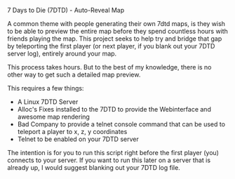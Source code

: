 7 Days to Die (7DTD) - Auto-Reveal Map

A common theme with people generating their own 7dtd maps, is they wish to be able to preview the entire map before they spend countless hours with friends playing the map. This project seeks to help try and bridge that gap by teleporting the first player (or next player, if you blank out your 7DTD server log), entirely around your map.

This process takes hours. But to the best of my knowledge, there is no other way to get such a detailed map preview.

This requires a few things:

- A Linux 7DTD Server
- Alloc's Fixes installed to the 7DTD to provide the Webinterface and awesome map rendering
- Bad Company to provide a telnet console command that can be used to teleport a player to x, z, y coordinates
- Telnet to be enabled on your 7DTD server

The intention is for you to run this script right before the first player (you) connects to your server. If you want to run this later on a server that is already up, I would suggest blanking out your 7DTD log file.

